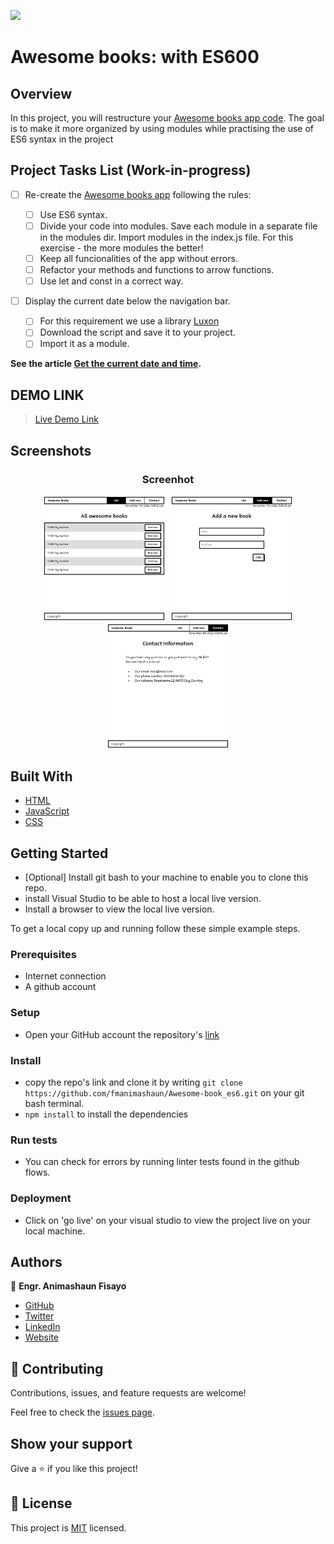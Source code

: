 ![](https://img.shields.io/badge/fmanimashaun-green)

# Awesome books: with ES600

## Overview

In this project, you will restructure your [Awesome books app code](https://github.com/fmanimashaun/Awesome-book). The goal is to make it more organized by using modules while practising the use of ES6 syntax in the project

## Project Tasks List (Work-in-progress)

- [ ] Re-create the [Awesome books app](https://github.com/fmanimashaun/Awesome-book) following the rules:

  - [ ] Use ES6 syntax.
  - [ ] Divide your code into modules. Save each module in a separate file in the modules dir. Import modules in the index.js file. For this exercise - the more modules the better!
  - [ ] Keep all funcionalities of the app without errors.
  - [ ] Refactor your methods and functions to arrow functions.
  - [ ] Use let and const in a correct way.

- [ ] Display the current date below the navigation bar.

  - [ ]  For this requirement we use a library [Luxon](https://moment.github.io/luxon/#/install?id=es6)
  - [ ]  Download the script and save it to your project.
  - [ ]  Import it as a module.

__See the article [Get the current date and time](https://moment.github.io/luxon/#/tour?id=get-the-current-date-and-time).__

## DEMO LINK

> [Live Demo Link](https://fmanimashaun.github.io/Awesome-book/)

## Screenshots

<h3 align="center">Screenhot</h3>
<p align="center">
  <img width="200" src="screenshots/BookList.png">
  <img width="200" src="screenshots/AddForm.png">
  <img width="200" src="screenshots/Contact.png">
</P>

## Built With

- [HTML](https://developer.mozilla.org/en-US/docs/Web/HTML)
- [JavaScript](https://developer.mozilla.org/en-US/docs/Web/JavaScript)
- [CSS](https://developer.mozilla.org/en-US/docs/Web/CSS)


## Getting Started

- [Optional] Install git bash to your machine to enable you to clone this repo.
- install Visual Studio to be able to host a local live version.
- Install a browser to view the local live version.

To get a local copy up and running follow these simple example steps.

### Prerequisites

- Internet connection
- A github account

### Setup

- Open your GitHub account the repository's [link](https://github.com/fmanimashaun/Awesome-book_es6)

### Install

- copy the repo's link and clone it by writing `git clone https://github.com/fmanimashaun/Awesome-book_es6.git` on your git bash terminal.
- `npm install` to install the dependencies

### Run tests

- You can check for errors by running linter tests found in the github flows.

### Deployment

- Click on 'go live' on your visual studio to view the project live on your local machine.

## Authors

👤 **Engr. Animashaun Fisayo**

- [GitHub](https://github.com/fmanimashaun)
- [Twitter](https://twitter.com/fmanimashaun)
- [LinkedIn](https://www.linkedin.com/in/fmanimashaun/)
- [Website](https://fmanimashaun.com)

## 🤝 Contributing

Contributions, issues, and feature requests are welcome!

Feel free to check the [issues page](../../issues/).

## Show your support

Give a ⭐️ if you like this project!

## 📝 License

This project is [MIT](./LICENSE) licensed.
